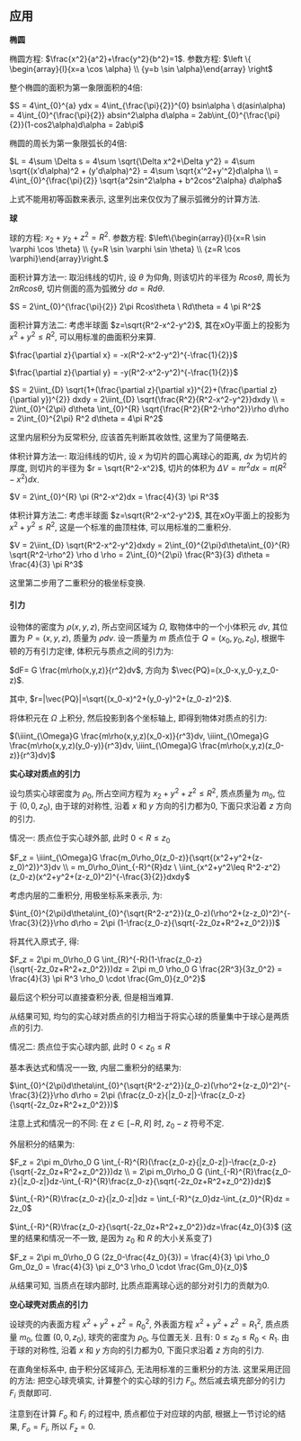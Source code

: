 ## 应用

**椭圆**

椭圆方程: $\frac{x^2}{a^2}+\frac{y^2}{b^2}=1$.
参数方程: $\left \{ \begin{array}{l}{x=a \cos \alpha} \\ {y=b \sin \alpha}\end{array} \right$

整个椭圆的面积为第一象限面积的4倍:

$S = 4\int_{0}^{a} ydx
   = 4\int_{\frac{\pi}{2}}^{0} bsin\alpha \ d(asin\alpha)
   = 4\int_{0}^{\frac{\pi}{2}} absin^2\alpha d\alpha
   = 2ab\int_{0}^{\frac{\pi}{2}}(1-cos2\alpha)d\alpha
   = 2ab\pi$

椭圆的周长为第一象限弧长的4倍:

$L = 4\sum \Delta s
   = 4\sum \sqrt{\Delta x^2+\Delta y^2}
   = 4\sum \sqrt{(x'd\alpha)^2 + (y'd\alpha)^2}
   = 4\sum \sqrt{x'^2+y'^2}d\alpha \\
   = 4\int_{0}^{\frac{\pi}{2}} \sqrt{a^2sin^2\alpha + b^2cos^2\alpha} d\alpha$

上式不能用初等函数来表示, 这里列出来仅仅为了展示弧微分的计算方法.

**球**

球的方程: $x_2+y_2+z^2=R^2$.
参数方程: $\left\{\begin{array}{l}{x=R \sin \varphi \cos \theta} \\ {y=R \sin \varphi \sin \theta} \\ {z=R \cos \varphi}\end{array}\right.$

面积计算方法一: 取沿纬线的切片, 设 $\theta$ 为仰角, 则该切片的半径为 $Rcos\theta$, 周长为 $2\pi Rcos\theta$, 切片侧面的高为弧微分 $d\sigma=Rd\theta$.

$S = 2\int_{0}^{\frac{\pi}{2}} 2\pi Rcos\theta \ Rd\theta = 4 \pi R^2$

面积计算方法二: 考虑半球面 $z=\sqrt{R^2-x^2-y^2}$, 其在xOy平面上的投影为 $x^2+y^2 \leq R^2$, 可以用标准的曲面积分来算.

$\frac{\partial z}{\partial x} = -x(R^2-x^2-y^2)^{-\frac{1}{2}}$

$\frac{\partial z}{\partial y} = -y(R^2-x^2-y^2)^{-\frac{1}{2}}$

$S = 2\iint_{D} \sqrt{1+(\frac{\partial z}{\partial x})^{2}+(\frac{\partial z}{\partial y})^{2}} dxdy
   = 2\iint_{D} \sqrt{\frac{R^2}{R^2-x^2-y^2}}dxdy \\
   = 2\int_{0}^{2\pi} d\theta \int_{0}^{R} \sqrt{\frac{R^2}{R^2-\rho^2}}\rho d\rho
   = 2\int_{0}^{2\pi} R^2 d\theta
   = 4\pi R^2$

这里内层积分为反常积分, 应该首先判断其收敛性, 这里为了简便略去.

体积计算方法一: 取沿纬线的切片, 设 $x$ 为切片的圆心离球心的距离, $dx$ 为切片的厚度, 则切片的半径为 $r = \sqrt{R^2-x^2}$, 切片的体积为 $\Delta V = \pi r^2dx = \pi (R^2-x^2)dx$.

$V = 2\int_{0}^{R} \pi (R^2-x^2)dx = \frac{4}{3} \pi R^3$

体积计算方法二: 考虑半球面 $z=\sqrt{R^2-x^2-y^2}$, 其在xOy平面上的投影为 $x^2+y^2 \leq R^2$, 这是一个标准的曲顶柱体, 可以用标准的二重积分.

$V = 2\iint_{D} \sqrt{R^2-x^2-y^2}dxdy
   = 2\int_{0}^{2\pi}d\theta\int_{0}^{R} \sqrt{R^2-\rho^2} \rho d \rho
   = 2\int_{0}^{2\pi} \frac{R^3}{3} d\theta
   = \frac{4}{3} \pi R^3$

这里第二步用了二重积分的极坐标变换.

#### 引力

设物体的密度为 $\rho(x,y,z)$, 所占空间区域为 $\Omega$, 取物体中的一个小体积元 $dv$, 其位置为 $P=(x,y,z)$, 质量为 $\rho dv$. 设一质量为 $m$ 质点位于 $Q=(x_0,y_0,z_0)$, 根据牛顿的万有引力定律, 体积元与质点之间的引力为:

$dF= G \frac{m\rho(x,y,z)}{r^2}dv$, 方向为 $\vec{PQ}=(x_0-x,y_0-y,z_0-z)$.

其中, $r=|\vec{PQ}|=\sqrt{(x_0-x)^2+(y_0-y)^2+(z_0-z)^2}$.

将体积元在 $\Omega$ 上积分, 然后投影到各个坐标轴上, 即得到物体对质点的引力:

$(\iiint_{\Omega}G \frac{m\rho(x,y,z)(x_0-x)}{r^3}dv, \iiint_{\Omega}G \frac{m\rho(x,y,z)(y_0-y)}{r^3}dv, \iiint_{\Omega}G \frac{m\rho(x,y,z)(z_0-z)}{r^3}dv)$

**实心球对质点的引力**

设匀质实心球密度为 $\rho_0$, 所占空间方程为 $x_2+y^2+z^2 \leq R^2$, 质点质量为 $m_0$, 位于 $(0,0,z_0)$, 由于球的对称性, 沿着 $x$ 和 $y$ 方向的引力都为0, 下面只求沿着 $z$ 方向的引力.

情况一: 质点位于实心球外部, 此时 $0<R \leq z_0$

$F_z = \iiint_{\Omega}G \frac{m_0\rho_0(z_0-z)}{\sqrt{(x^2+y^2+(z-z_0)^2)}^3}dv \\
     = m_0\rho_0\int_{-R}^{R}dz \ \iint_{x^2+y^2\leq R^2-z^2}(z_0-z)(x^2+y^2+(z-z_0)^2)^{-\frac{3}{2}}dxdy$

考虑内层的二重积分, 用极坐标系来表示, 为:

$\int_{0}^{2\pi}d\theta\int_{0}^{\sqrt{R^2-z^2}}(z_0-z)(\rho^2+(z-z_0)^2)^{-\frac{3}{2}}\rho d\rho = 2\pi (1-\frac{z_0-z}{\sqrt{-2z_0z+R^2+z_0^2}})$

将其代入原式子, 得:

$F_z = 2\pi m_0\rho_0 G \int_{R}^{-R}(1-\frac{z_0-z}{\sqrt{-2z_0z+R^2+z_0^2}})dz
     = 2\pi m_0 \rho_0 G \frac{2R^3}{3z_0^2}
     = \frac{4}{3} \pi R^3 \rho_0 \cdot \frac{Gm_0}{z_0^2}$

最后这个积分可以直接查积分表, 但是相当难算.

从结果可知, 均匀的实心球对质点的引力相当于将实心球的质量集中于球心是两质点的引力.

情况二: 质点位于实心球内部, 此时 $0<z_0 \leq R$

基本表达式和情况一一致, 内层二重积分的结果为:

$\int_{0}^{2\pi}d\theta\int_{0}^{\sqrt{R^2-z^2}}(z_0-z)(\rho^2+(z-z_0)^2)^{-\frac{3}{2}}\rho d\rho = 2\pi (\frac{z_0-z}{|z_0-z|}-\frac{z_0-z}{\sqrt{-2z_0z+R^2+z_0^2}})$

注意上式和情况一的不同: 在 $z \in [-R, R]$ 时, $z_0-z$ 符号不定.

外层积分的结果为:

$F_z = 2\pi m_0\rho_0 G \int_{-R}^{R}(\frac{z_0-z}{|z_0-z|}-\frac{z_0-z}{\sqrt{-2z_0z+R^2+z_0^2}})dz \\
     = 2\pi m_0\rho_0 G (\int_{-R}^{R}\frac{z_0-z}{|z_0-z|}dz-\int_{-R}^{R}\frac{z_0-z}{\sqrt{-2z_0z+R^2+z_0^2}}dz)$

$\int_{-R}^{R}\frac{z_0-z}{|z_0-z|}dz = \int_{-R}^{z_0}dz-\int_{z_0}^{R}dz = 2z_0$

$\int_{-R}^{R}\frac{z_0-z}{\sqrt{-2z_0z+R^2+z_0^2}}dz=\frac{4z_0}{3}$ (这里的结果和情况一不一致, 是因为 $z_0$ 和 $R$ 的大小关系变了)

$F_z = 2\pi m_0\rho_0 G (2z_0-\frac{4z_0}{3})
     = \frac{4}{3} \pi \rho_0 Gm_0z_0
     = \frac{4}{3} \pi z_0^3 \rho_0 \cdot \frac{Gm_0}{z_0}$

从结果可知, 当质点在球内部时, 比质点距离球心远的部分对引力的贡献为0.

**空心球壳对质点的引力**

设球壳的内表面方程 $x^2+y^2+z^2=R_0^2$, 外表面方程 $x^2+y^2+z^2=R_1^2$, 质点质量 $m_0$, 位置 $(0,0,z_0)$, 球壳的密度为 $\rho_0$, 与位置无关. 且有: $0 \leq z_0 \leq R_0 < R_1$. 由于球的对称性, 沿着 $x$ 和 $y$ 方向的引力都为0, 下面只求沿着 $z$ 方向的引力.

在直角坐标系中, 由于积分区域非凸, 无法用标准的三重积分的方法. 这里采用迂回的方法: 把空心球壳填实, 计算整个的实心球的引力 $F_o$, 然后减去填充部分的引力 $F_i$ 贡献即可.

注意到在计算 $F_o$ 和 $F_i$ 的过程中, 质点都位于对应球的内部, 根据上一节讨论的结果, $F_o=F_i$, 所以 $F_z=0$.
